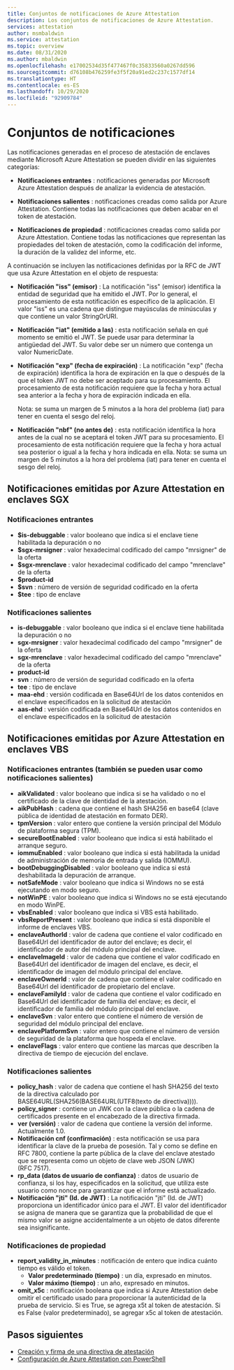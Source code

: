 ```yaml
---
title: Conjuntos de notificaciones de Azure Attestation
description: Los conjuntos de notificaciones de Azure Attestation.
services: attestation
author: msmbaldwin
ms.service: attestation
ms.topic: overview
ms.date: 08/31/2020
ms.author: mbaldwin
ms.openlocfilehash: e17002534d35f477467f0c35833560a0267dd596
ms.sourcegitcommit: d76108b476259fe3f5f20a91ed2c237c1577df14
ms.translationtype: HT
ms.contentlocale: es-ES
ms.lasthandoff: 10/29/2020
ms.locfileid: "92909784"
---
```

# <a name="claim-sets"></a>Conjuntos de notificaciones

Las notificaciones generadas en el proceso de atestación de enclaves mediante Microsoft Azure Attestation se pueden dividir en las siguientes categorías:

- **Notificaciones entrantes** : notificaciones generadas por Microsoft Azure Attestation después de analizar la evidencia de atestación.

- **Notificaciones salientes** : notificaciones creadas como salida por Azure Attestation. Contiene todas las notificaciones que deben acabar en el token de atestación.

- **Notificaciones de propiedad** : notificaciones creadas como salida por Azure Attestation. Contiene todas las notificaciones que representan las propiedades del token de atestación, como la codificación del informe, la duración de la validez del informe, etc.

A continuación se incluyen las notificaciones definidas por la RFC de JWT que usa Azure Attestation en el objeto de respuesta:

- **Notificación "iss" (emisor)** : La notificación "iss" (emisor) identifica la entidad de seguridad que ha emitido el JWT. Por lo general, el procesamiento de esta notificación es específico de la aplicación. El valor "iss" es una cadena que distingue mayúsculas de minúsculas y que contiene un valor StringOrURI.
- **Notificación "iat" (emitido a las)** : esta notificación señala en qué momento se emitió el JWT. Se puede usar para determinar la antigüedad del JWT. Su valor debe ser un número que contenga un valor NumericDate.
- **Notificación "exp" (fecha de expiración)** : La notificación "exp" (fecha de expiración) identifica la hora de expiración en la que o después de la que el token JWT no debe ser aceptado para su procesamiento. El procesamiento de esta notificación requiere que la fecha y hora actual sea anterior a la fecha y hora de expiración indicada en ella.

  Nota: se suma un margen de 5 minutos a la hora del problema (iat) para tener en cuenta el sesgo del reloj.
- **Notificación "nbf" (no antes de)** : esta notificación identifica la hora antes de la cual no se aceptará el token JWT para su procesamiento. El procesamiento de esta notificación requiere que la fecha y hora actual sea posterior o igual a la fecha y hora indicada en ella.
  Nota: se suma un margen de 5 minutos a la hora del problema (iat) para tener en cuenta el sesgo del reloj.

## <a name="claims-issued-by-azure-attestation-in-sgx-enclaves"></a>Notificaciones emitidas por Azure Attestation en enclaves SGX

### <a name="incoming-claims"></a>Notificaciones entrantes 

- **$is-debuggable** : valor booleano que indica si el enclave tiene habilitada la depuración o no
- **$sgx-mrsigner** : valor hexadecimal codificado del campo "mrsigner" de la oferta
- **$sgx-mrenclave** : valor hexadecimal codificado del campo "mrenclave" de la oferta
- **$product-id**
- **$svn** : número de versión de seguridad codificado en la oferta 
- **$tee** : tipo de enclave 

### <a name="outgoing-claims"></a>Notificaciones salientes

- **is-debuggable** : valor booleano que indica si el enclave tiene habilitada la depuración o no
- **sgx-mrsigner** : valor hexadecimal codificado del campo "mrsigner" de la oferta
- **sgx-mrenclave** : valor hexadecimal codificado del campo "mrenclave" de la oferta
- **product-id**
- **svn** : número de versión de seguridad codificado en la oferta 
- **tee** : tipo de enclave 
- **maa-ehd** :  versión codificada en Base64Url de los datos contenidos en el enclave especificados en la solicitud de atestación 
- **aas-ehd** :  versión codificada en Base64Url de los datos contenidos en el enclave especificados en la solicitud de atestación 

## <a name="claims-issued-by-azure-attestation-in-vbs-enclaves"></a>Notificaciones emitidas por Azure Attestation en enclaves VBS

### <a name="incoming-claims-can-also-be-used-as-outgoing-claims"></a>Notificaciones entrantes (también se pueden usar como notificaciones salientes)

- **aikValidated** :  valor booleano que indica si se ha validado o no el certificado de la clave de identidad de la atestación.
- **aikPubHash** :  cadena que contiene el hash SHA256 en base64 (clave pública de identidad de atestación en formato DER).
- **tpmVersion** :   valor entero que contiene la versión principal del Módulo de plataforma segura (TPM).
- **secureBootEnabled** : valor booleano que indica si está habilitado el arranque seguro.
- **iommuEnabled** :  valor booleano que indica si está habilitada la unidad de administración de memoria de entrada y salida (IOMMU).
- **bootDebuggingDisabled** : valor booleano que indica si está deshabilitada la depuración de arranque.
- **notSafeMode** :  valor booleano que indica si Windows no se está ejecutando en modo seguro.
- **notWinPE** :  valor booleano que indica si Windows no se está ejecutando en modo WinPE.
- **vbsEnabled** :  valor booleano que indica si VBS está habilitado.
- **vbsReportPresent** :  valor booleano que indica si está disponible el informe de enclaves VBS.
- **enclaveAuthorId** :  valor de cadena que contiene el valor codificado en Base64Url del identificador de autor del enclave; es decir, el identificador de autor del módulo principal del enclave.
- **enclaveImageId** :  valor de cadena que contiene el valor codificado en Base64Url del identificador de imagen del enclave, es decir, el identificador de imagen del módulo principal del enclave.
- **enclaveOwnerId** :  valor de cadena que contiene el valor codificado en Base64Url del identificador de propietario del enclave.
- **enclaveFamilyId** :  valor de cadena que contiene el valor codificado en Base64Url del identificador de familia del enclave; es decir, el identificador de familia del módulo principal del enclave.
- **enclaveSvn** :  valor entero que contiene el número de versión de seguridad del módulo principal del enclave.
- **enclavePlatformSvn** :  valor entero que contiene el número de versión de seguridad de la plataforma que hospeda el enclave.
- **enclaveFlags** :  valor entero que contiene las marcas que describen la directiva de tiempo de ejecución del enclave.
  
### <a name="outgoing-claims"></a>Notificaciones salientes

- **policy_hash** :  valor de cadena que contiene el hash SHA256 del texto de la directiva calculado por BASE64URL(SHA256(BASE64URL(UTF8(texto de directiva)))).
- **policy_signer** :  contiene un JWK con la clave pública o la cadena de certificados presente en el encabezado de la directiva firmada.
- **ver (versión)** :  valor de cadena que contiene la versión del informe. Actualmente 1.0.
- **Notificación cnf (confirmación)** :  esta notificación se usa para identificar la clave de la prueba de posesión. Tal y como se define en RFC 7800, contiene la parte pública de la clave del enclave atestado que se representa como un objeto de clave web JSON (JWK) (RFC 7517).
- **rp_data (datos de usuario de confianza)** :  datos de usuario de confianza, si los hay, especificados en la solicitud, que utiliza este usuario como nonce para garantizar que el informe está actualizado.
- **Notificación "jti" (Id. de JWT)** : La notificación "jti" (Id. de JWT) proporciona un identificador único para el JWT. El valor del identificador se asigna de manera que se garantiza que la probabilidad de que el mismo valor se asigne accidentalmente a un objeto de datos diferente sea insignificante.

### <a name="property-claims"></a>Notificaciones de propiedad

- **report_validity_in_minutes** : notificación de entero que indica cuánto tiempo es válido el token.
  - **Valor predeterminado (tiempo)** : un día, expresado en minutos.
  - **Valor máximo (tiempo)** : un año, expresado en minutos.
- **omit_x5c** : notificación booleana que indica si Azure Attestation debe omitir el certificado usado para proporcionar la autenticidad de la prueba de servicio. Si es True, se agrega x5t al token de atestación. Si es False (valor predeterminado), se agregar x5c al token de atestación.

## <a name="next-steps"></a>Pasos siguientes
- [Creación y firma de una directiva de atestación](author-sign-policy.md)
- [Configuración de Azure Attestation con PowerShell](quickstart-powershell.md)
